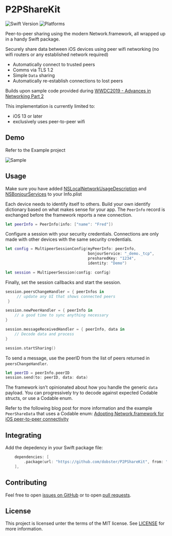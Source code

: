 # P2PShareKit

![Swift Version](https://img.shields.io/badge/Swift-5.1-orange.svg?logo=swift)
![Platforms](https://img.shields.io/badge/Platforms-iOS-yellow.svg?logo=apple)

Peer-to-peer sharing using the modern Network.framework, all wrapped up in a handy Swift package.

Securely share data between iOS devices using peer wifi networking (no wifi routers or any established network required)

- Automatically connect to trusted peers
- Comms via TLS 1.2
- Simple `Data` sharing
- Automatically re-establish connections to lost peers

Builds upon sample code provided during [WWDC2019 - Advances in Networking Part 2][wwdc-2019-advanced-networking]

This implementation is currently limited to:
- iOS 13 or later
- exclusively uses peer-to-peer wifi

## Demo

Refer to the Example project

![Sample](Example/demo.gif?raw=true)

## Usage

Make sure you have added [NSLocalNetworkUsageDescription][local-network-usage-description] and [NSBonjourServices][bonjour-services] to your Info.plist 

Each device needs to identify itself to others. Build your own identify dictionary based on what makes sense for your app. The `PeerInfo` record is exchanged before the framework reports a new connection.

```swift
let peerInfo = PeerInfo(info: ["name": "Fred"])
```

Configure a session with your security credentials. Connections are only made with other devices with the same security credentials. 
```swift
let config = MultipeerSessionConfig(myPeerInfo: peerInfo, 
                                    bonjourService: "_demo._tcp", 
                                    presharedKey: "1234", 
                                    identity: "Demo")

let session = MultipeerSession(config: config)
```

Finally, set the session callbacks and start the session.

```swift
session.peersChangeHandler = { peerInfos in 
     // update any UI that shows connected peers
 }

session.newPeerHandler = { peerInfo in 
    // a good time to sync anything necessary 
}

session.messageReceivedHandler = { peerInfo, data in 
    // Decode data and process
}

session.startSharing()
```

To send a message, use the peerID from the list of peers returned in `peersChangeHandler`.

```swift
let peerID = peerInfo.peerID
session.send(to: peerID, data: data)
```

The framework isn't opinionated about how you handle the generic `data` payload. You can progressively try to decode against expected Codable structs, or use a Codable enum.

Refer to the following blog post for more information and the example `PeerShareData` that uses a Codable enum: 
[Adopting Network.framework for iOS peer-to-peer connectivity][blog-post]

## Integrating

Add the depedency in your Swift package file:

```swift
    dependencies: [
        .package(url: "https://github.com/dobster/P2PShareKit", from: "0.2.0")
    ],
```

## Contributing

Feel free to open [issues on GitHub](https://github.com/dobster/P2PShareKit/issues) or to open [pull requests](https://github.com/dobster/P2PShareKit/pulls).

## License

This project is licensed unter the terms of the MIT license. See [LICENSE](./LICENSE) for more information.


[multipeer-connectivity]: https://developer.apple.com/documentation/multipeerconnectivity
[wwdc-2019-advanced-networking]: https://developer.apple.com/videos/play/wwdc2019/713/
[network-framework]: https://developer.apple.com/documentation/network
[blog-post]: https://dobster.github.io/ios/ipados/ipad/network.framework/2020/02/08/peer-to-peer-sharing-ios.html
[local-network-usage-description]: https://developer.apple.com/documentation/bundleresources/information_property_list/nslocalnetworkusagedescription
[bonjour-services]: https://developer.apple.com/documentation/bundleresources/information_property_list/nsbonjourservices 
